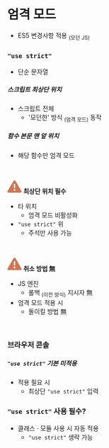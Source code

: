엄격 모드
====

- ES5 변경사항 적용 <sub>(모던 JS)</sub>

### `"use strict"`
- 단순 문자열

##### 스크립트 최상단 위치
- 스크립트 전체
  - '모던한' 방식 <sub>(엄격 모드)</sub> 동작

##### 함수 본문 맨 앞 위치
- 해당 함수만 엄격 모드

<br />

<img src="../../images/commons/icons/triangle-exclamation-solid.svg" /> **최상단 위치 필수**

- 타 위치
  - 엄격 모드 비활성화
- `"use strict"` 위
  - 주석만 사용 가능

<br />

<img src="../../images/commons/icons/triangle-exclamation-solid.svg" /> **취소 방법 無**

- JS 엔진
  - 롤백 <sub>(이전 방식)</sub> 지시자 無
- 엄격 모드 적용 시
  - 돌이킬 방법 無

<br />

### 브라우저 콘솔

##### `"use strict"` 기본 미적용
- 적용 필요 시
  - 최상단 `"use strict"` 입력

### `"use strict"` 사용 필수?
- 클래스 · 모듈 사용 시 자동 적용
  - `"use strict"` 생략 가능

